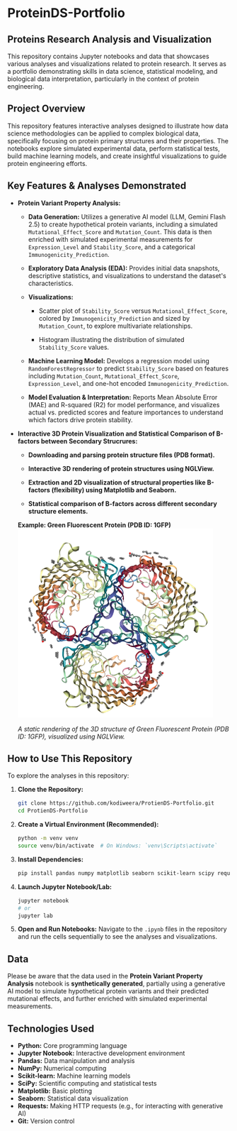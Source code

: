 # ProteinDS-Portfolio

## Proteins Research Analysis and Visualization
This repository contains Jupyter notebooks and data that showcases various analyses and visualizations related to protein research. It serves as a portfolio demonstrating skills in data science, statistical modeling, and biological data interpretation, particularly in the context of protein engineering.

## Project Overview
This repository features interactive analyses designed to illustrate how data science methodologies can be applied to complex biological data, specifically focusing on protein primary structures and their properties. The notebooks explore simulated experimental data, perform statistical tests, build machine learning models, and create insightful visualizations to guide protein engineering efforts.

## Key Features & Analyses Demonstrated

* **Protein Variant Property Analysis:**

    * **Data Generation:** Utilizes a generative AI model (LLM, Gemini Flash 2.5) to create hypothetical protein variants, including a simulated `Mutational_Effect_Score` and `Mutation_Count`. This data is then enriched with simulated experimental measurements for `Expression_Level` and `Stability_Score`, and a categorical `Immunogenicity_Prediction`.

    * **Exploratory Data Analysis (EDA):** Provides initial data snapshots, descriptive statistics, and visualizations to understand the dataset's characteristics.

    * **Visualizations:**

        * Scatter plot of `Stability_Score` versus `Mutational_Effect_Score`, colored by `Immunogenicity_Prediction` and sized by `Mutation_Count`, to explore multivariate relationships.

        * Histogram illustrating the distribution of simulated `Stability_Score` values.

    * **Machine Learning Model:** Develops a regression model using `RandomForestRegressor` to predict `Stability_Score` based on features including `Mutation_Count`, `Mutational_Effect_Score`, `Expression_Level`, and one-hot encoded `Immunogenicity_Prediction`.

    * **Model Evaluation & Interpretation:** Reports Mean Absolute Error (MAE) and R-squared (R2) for model performance, and visualizes actual vs. predicted scores and feature importances to understand which factors drive protein stability.

* **Interactive 3D Protein Visualization and Statistical Comparison of B-factors between Secondary Strucrures:**

    * **Downloading and parsing protein structure files (PDB format).**

    * **Interactive 3D rendering of protein structures using NGLView.**

    * **Extraction and 2D visualization of structural properties like B-factors (flexibility) using Matplotlib and Seaborn.**

    * **Statistical comparison of B-factors across different secondary structure elements.**
 
  **Example: Green Fluorescent Protein (PDB ID: 1GFP)**
  ![Green Fluorescent Protein (GFP) 3D Structure](assets/gfp_structure.png)
  
  *A static rendering of the 3D structure of Green Fluorescent Protein (PDB ID: 1GFP), visualized using NGLView.*

## How to Use This Repository

To explore the analyses in this repository:

1.  **Clone the Repository:**

    ```bash
    git clone https://github.com/kodiweera/ProtienDS-Portfolio.git
    cd ProtienDS-Portfolio
    ```

2.  **Create a Virtual Environment (Recommended):**

    ```bash
    python -m venv venv
    source venv/bin/activate  # On Windows: `venv\Scripts\activate`
    ```

3.  **Install Dependencies:**

    ```bash
    pip install pandas numpy matplotlib seaborn scikit-learn scipy requests
    ```

4.  **Launch Jupyter Notebook/Lab:**

    ```bash
    jupyter notebook
    # or
    jupyter lab
    ```

5.  **Open and Run Notebooks:** Navigate to the `.ipynb` files in the repository and run the cells sequentially to see the analyses and visualizations.

## Data

Please be aware that the data used in the **Protein Variant Property Analysis** notebook is **synthetically generated**, partially using a generative AI model to simulate hypothetical protein variants and their predicted mutational effects, and further enriched with simulated experimental measurements.

## Technologies Used

* **Python:** Core programming language
* **Jupyter Notebook:** Interactive development environment
* **Pandas:** Data manipulation and analysis
* **NumPy:** Numerical computing
* **Scikit-learn:** Machine learning models
* **SciPy:** Scientific computing and statistical tests
* **Matplotlib:** Basic plotting
* **Seaborn:** Statistical data visualization
* **Requests:** Making HTTP requests (e.g., for interacting with generative AI)
* **Git:** Version control








